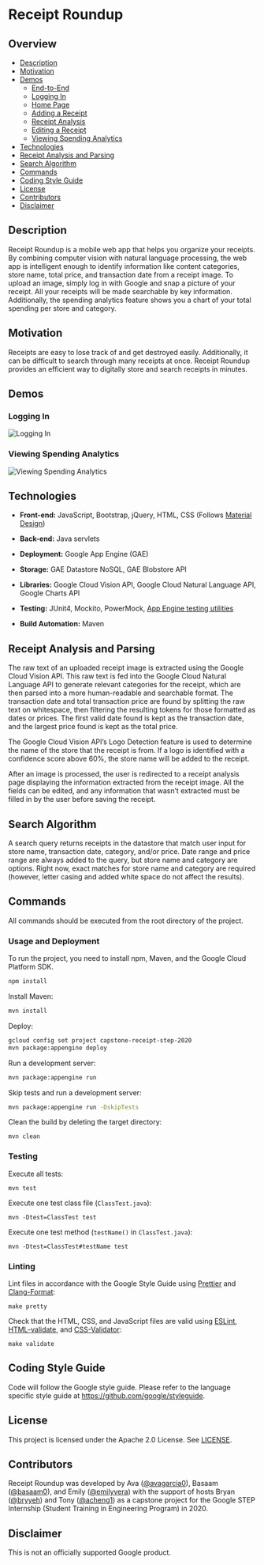# Receipt Roundup

## Overview
* [Description](#description)
* [Motivation](#motivation)
* [Demos](#demos)
  * [End-to-End](#end-to-end)
  * [Logging In](#logging-in)
  * [Home Page](#home-page)
  * [Adding a Receipt](#adding-a-receipt)
  * [Receipt Analysis](#receipt-analysis)
  * [Editing a Receipt](#editing-a-receipt)
  * [Viewing Spending Analytics](#viewing-spending-analytics)
* [Technologies](#technologies)
* [Receipt Analysis and Parsing](#receipt-analysis-and-parsing)
* [Search Algorithm](#search-algorithm)
* [Commands](#commands)
* [Coding Style Guide](#coding-style-guide)
* [License](#license)
* [Contributors](#contributors)
* [Disclaimer](#disclaimer)

## Description
Receipt Roundup is a mobile web app that helps you organize your receipts. By combining computer vision with natural language processing, the web app is intelligent enough to identify information like content categories, store name, total price, and transaction date from a receipt image. To upload an image, simply log in with Google and snap a picture of your receipt. All your receipts will be made searchable by key information. Additionally, the spending analytics feature shows you a chart of your total spending per store and category.

## Motivation
Receipts are easy to lose track of and get destroyed easily. Additionally, it can be difficult to search through many receipts at once. Receipt Roundup provides an efficient way to digitally store and search receipts in minutes.


## Demos
### Logging In
![Logging In](/demos/login.gif)

### Viewing Spending Analytics
![Viewing Spending Analytics](/demos/analytics.gif)


## Technologies
* __Front-end:__ JavaScript, Bootstrap, jQuery, HTML, CSS (Follows [Material Design](https://material.io/design))

* __Back-end:__ Java servlets

* __Deployment:__ Google App Engine (GAE)

* __Storage:__ GAE Datastore NoSQL, GAE Blobstore API

* __Libraries:__ Google Cloud Vision API, Google Cloud Natural Language API, Google Charts API

* __Testing:__ JUnit4, Mockito, PowerMock, [App Engine testing utilities](https://cloud.google.com/appengine/docs/standard/java/tools/localunittesting)

* __Build Automation:__ Maven

## Receipt Analysis and Parsing
The raw text of an uploaded receipt image is extracted using the Google Cloud Vision API. This raw text is fed into the Google Cloud Natural Language API to generate relevant categories for the receipt, which are then parsed into a more human-readable and searchable format. The transaction date and total transaction price are found by splitting the raw text on whitespace, then filtering the resulting tokens for those formatted as dates or prices. The first valid date found is kept as the transaction date, and the largest price found is kept as the total price.

The Google Cloud Vision API’s Logo Detection feature is used to determine the name of the store that the receipt is from. If a logo is identified with a confidence score above 60%, the store name will be added to the receipt.

After an image is processed, the user is redirected to a receipt analysis page displaying the information extracted from the receipt image. All the fields can be edited, and any information that wasn’t extracted must be filled in by the user before saving the receipt.

## Search Algorithm
A search query returns receipts in the datastore that match user input for store name, transaction date, category, and/or price. Date range and price range are always added to the query, but store name and category are options. Right now, exact matches for store name and category are required (however, letter casing and added white space do not affect the results). 

## Commands
All commands should be executed from the root directory of the project.

### Usage and Deployment
To run the project, you need to install npm, Maven, and the Google Cloud Platform SDK.
```bash
npm install
```

Install Maven:
```bash
mvn install
```

Deploy:
```bash
gcloud config set project capstone-receipt-step-2020
mvn package:appengine deploy
```

Run a development server:
```bash
mvn package:appengine run
```

Skip tests and run a development server:
```bash
mvn package:appengine run -DskipTests
```

Clean the build by deleting the target directory:
```
mvn clean
```

### Testing
Execute all tests:
```
mvn test
```

Execute one test class file (`ClassTest.java`):
```
mvn -Dtest=ClassTest test
```

Execute one test method (`testName()` in `ClassTest.java`):
```
mvn -Dtest=ClassTest#testName test
```

### Linting
Lint files in accordance with the Google Style Guide using [Prettier](https://prettier.io/) and [Clang-Format](https://clang.llvm.org/docs/ClangFormat.html):
```
make pretty
```

Check that the HTML, CSS, and JavaScript files are valid using [ESLint](https://eslint.org/), [HTML-validate](https://html-validate.org/), and [CSS-Validator](https://github.com/w3c/css-validator):
```
make validate
```

## Coding Style Guide
Code will follow the Google style guide. Please refer to the language specific style guide at https://github.com/google/styleguide.

## License
This project is licensed under the Apache 2.0 License. See [LICENSE](LICENSE).

## Contributors
Receipt Roundup was developed by Ava ([@avagarcia0](https://github.com/avagarcia0)), Basaam ([@basaam0](https://github.com/basaam0)), and Emily ([@emilyvera](https://github.com/emilyvera)) with the support of hosts Bryan ([@bryyeh](https://github.com/bryyeh)) and Tony ([@acheng1](https://github.com/acheng1)) as a capstone project for the Google STEP Internship (Student Training in Engineering Program) in 2020.

## Disclaimer
This is not an officially supported Google product.

